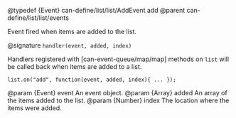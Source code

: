 @typedef {Event} can-define/list/list/AddEvent add
@parent can-define/list/list/events

Event fired when items are added to the list.

@signature `handler(event, added, index)`

Handlers registered with [can-event-queue/map/map] methods on `list` will be called back when
items are added to a list.

```
list.on("add", function(event, added, index){ ... });
```

  @param {Event} event An event object.
  @param {Array} added An array of the items added to the list.
  @param {Number} index The location where the items were added.
